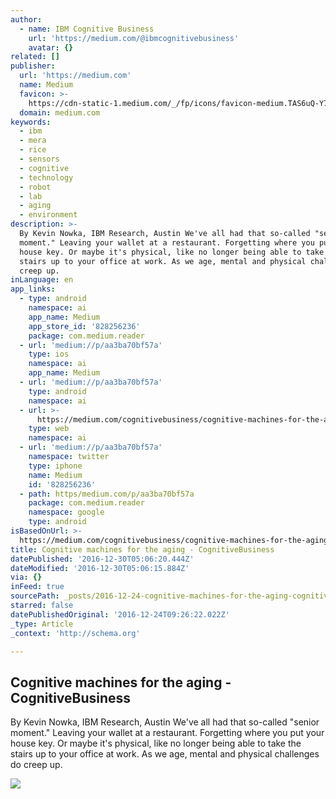 ```yaml
---
author:
  - name: IBM Cognitive Business
    url: 'https://medium.com/@ibmcognitivebusiness'
    avatar: {}
related: []
publisher:
  url: 'https://medium.com'
  name: Medium
  favicon: >-
    https://cdn-static-1.medium.com/_/fp/icons/favicon-medium.TAS6uQ-Y7kcKgi0xjcYHXw.ico
  domain: medium.com
keywords:
  - ibm
  - mera
  - rice
  - sensors
  - cognitive
  - technology
  - robot
  - lab
  - aging
  - environment
description: >-
  By Kevin Nowka, IBM Research, Austin We've all had that so-called "senior
  moment." Leaving your wallet at a restaurant. Forgetting where you put your
  house key. Or maybe it's physical, like no longer being able to take the
  stairs up to your office at work. As we age, mental and physical challenges do
  creep up.
inLanguage: en
app_links:
  - type: android
    namespace: ai
    app_name: Medium
    app_store_id: '828256236'
    package: com.medium.reader
  - url: 'medium://p/aa3ba70bf57a'
    type: ios
    namespace: ai
    app_name: Medium
  - url: 'medium://p/aa3ba70bf57a'
    type: android
    namespace: ai
  - url: >-
      https://medium.com/cognitivebusiness/cognitive-machines-for-the-aging-aa3ba70bf57a
    type: web
    namespace: ai
  - url: 'medium://p/aa3ba70bf57a'
    namespace: twitter
    type: iphone
    name: Medium
    id: '828256236'
  - path: https/medium.com/p/aa3ba70bf57a
    package: com.medium.reader
    namespace: google
    type: android
isBasedOnUrl: >-
  https://medium.com/cognitivebusiness/cognitive-machines-for-the-aging-aa3ba70bf57a#.4t4qx8y89
title: Cognitive machines for the aging - CognitiveBusiness
datePublished: '2016-12-30T05:06:20.444Z'
dateModified: '2016-12-30T05:06:15.884Z'
via: {}
inFeed: true
sourcePath: _posts/2016-12-24-cognitive-machines-for-the-aging-cognitivebusiness.md
starred: false
datePublishedOriginal: '2016-12-24T09:26:22.022Z'
_type: Article
_context: 'http://schema.org'

---
```

<article style=""><h1>Cognitive machines for the aging - CognitiveBusiness</h1><p>By Kevin Nowka, IBM Research, Austin We've all had that so-called "senior moment." Leaving your wallet at a restaurant. Forgetting where you put your house key. Or maybe it's physical, like no longer being able to take the stairs up to your office at work. As we age, mental and physical challenges do creep up.</p><img src="https://cdn-images-1.medium.com/max/2000/1*080O9rC7ztHxpevJcwl8bg.jpeg" /></article>